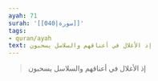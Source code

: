 ```yaml
---
ayah: 71
surah: '[[040|سورة]]'
tags:
- quran/ayah
text: إذ الأغلال في أعناقهم والسلاسل يسحبون
---
```

> إذ الأغلال في أعناقهم والسلاسل يسحبون
